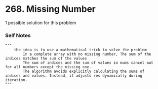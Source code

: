 # 268. Missing Number

1 possible solution for this problem  

### Self Notes


```
"""
    the idea is to use a mathematical trick to solve the problem
        In a complete array with no missing number, The sum of the indices matches the sum of the values
        The sum of indices and the sum of values in nums cancel out for all numbers except the missing one.
        The algorithm avoids explicitly calculating the sums of indices and values. Instead, it adjusts res dynamically during iteration.
"""
```

